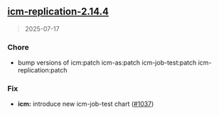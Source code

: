 
<a name="icm-replication-2.14.4"></a>
## [icm-replication-2.14.4](https://github.com/intershop/helm-charts/compare/icm-replication-2.14.3...icm-replication-2.14.4)

> 2025-07-17

### Chore

* bump versions of icm:patch icm-as:patch icm-job-test:patch icm-replication:patch

### Fix

* **icm:** introduce new icm-job-test chart ([#1037](https://github.com/intershop/helm-charts/issues/1037))

